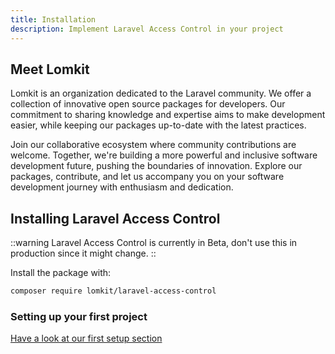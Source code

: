 ```yaml
---
title: Installation
description: Implement Laravel Access Control in your project
---
```


## Meet Lomkit

Lomkit is an organization dedicated to the Laravel community. We offer a collection of innovative open source packages for developers. Our commitment to sharing knowledge and expertise aims to make development easier, while keeping our packages up-to-date with the latest practices.

Join our collaborative ecosystem where community contributions are welcome. Together, we're building a more powerful and inclusive software development future, pushing the boundaries of innovation. Explore our packages, contribute, and let us accompany you on your software development journey with enthusiasm and dedication.

## Installing Laravel Access Control

::warning
Laravel Access Control is currently in Beta, don't use this in production since it might change.
::

Install the package with:

```bash
composer require lomkit/laravel-access-control
```

### Setting up your first project
[Have a look at our first setup section](/#first-setup)
